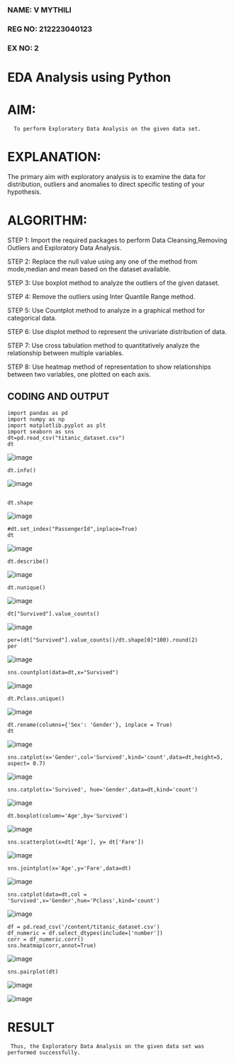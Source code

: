 
<H3>NAME: V MYTHILI</H3>
<H3>REG NO: 212223040123</H3>
<H3>EX NO: 2</H3>

# EDA Analysis using Python

# AIM:
      To perform Exploratory Data Analysis on the given data set.
      
# EXPLANATION:
  The primary aim with exploratory analysis is to examine the data for distribution, outliers and anomalies to direct specific testing of your hypothesis.
  
# ALGORITHM:
STEP 1: Import the required packages to perform Data Cleansing,Removing Outliers and Exploratory Data Analysis.

STEP 2: Replace the null value using any one of the method from mode,median and mean based on the dataset available.

STEP 3: Use boxplot method to analyze the outliers of the given dataset.

STEP 4: Remove the outliers using Inter Quantile Range method.

STEP 5: Use Countplot method to analyze in a graphical method for categorical data.

STEP 6: Use displot method to represent the univariate distribution of data.

STEP 7: Use cross tabulation method to quantitatively analyze the relationship between multiple variables.

STEP 8: Use heatmap method of representation to show relationships between two variables, one plotted on each axis.

## CODING AND OUTPUT

 
 ```
import pandas as pd
import numpy as np
import matplotlib.pyplot as plt
import seaborn as sns 
dt=pd.read_csv("titanic_dataset.csv")
dt
```

![image](https://github.com/user-attachments/assets/b7b0e093-ad83-4582-ad25-533d0a892bb2)


```
dt.info()
```

![image](https://github.com/user-attachments/assets/c209c169-b67a-43e7-b890-beead962faa2)

```

dt.shape
```

![image](https://github.com/user-attachments/assets/14969779-cb37-47c5-8685-713b62fb1d3e)

```
#dt.set_index("PassengerId",inplace=True)
dt
```

![image](https://github.com/user-attachments/assets/a9c396a2-3a76-465f-8b90-66e47c1c9aa7)

```
dt.describe()
```

![image](https://github.com/user-attachments/assets/a475f15e-b45e-4ca5-84f2-f9caad66ad88)

```
dt.nunique()
```
![image](https://github.com/user-attachments/assets/919af540-cdb6-4a80-967c-fc4c712fc8da)

```
dt["Survived"].value_counts()
```

![image](https://github.com/user-attachments/assets/9eae7390-2604-4309-9dd4-1a226c0abf83)

```
per=(dt["Survived"].value_counts()/dt.shape[0]*100).round(2)
per
```

![image](https://github.com/user-attachments/assets/9343c988-d002-4498-91c9-d48dd780f4f0)

```
sns.countplot(data=dt,x="Survived")
```


![image](https://github.com/user-attachments/assets/b66c80d1-a8a3-41ef-a68b-c13583fbdfb4)

```
dt.Pclass.unique()
```

![image](https://github.com/user-attachments/assets/695a6038-6167-4a73-8828-6a589af7a0a5)

```
dt.rename(columns={'Sex': 'Gender'}, inplace = True)
dt
```

![image](https://github.com/user-attachments/assets/2c18fc03-6645-4704-9822-5e5cfbf7f371)

```
sns.catplot(x='Gender',col='Survived',kind='count',data=dt,height=5, aspect= 0.7)
```

![image](https://github.com/user-attachments/assets/105a919c-276b-4dd8-b393-b19ba86bbc47)

```
sns.catplot(x='Survived', hue='Gender',data=dt,kind='count')
```

![image](https://github.com/user-attachments/assets/ba8a4378-461c-4974-a2d2-469e6866be91)


```
dt.boxplot(column='Age',by='Survived')
```
![image](https://github.com/user-attachments/assets/1df26b72-61c8-4143-a9cb-37b178591891)

```
sns.scatterplot(x=dt['Age'], y= dt['Fare'])
```

![image](https://github.com/user-attachments/assets/ee0a50d0-25cf-4a3d-8ceb-a6a0a071c9ae)

```
sns.jointplot(x='Age',y='Fare',data=dt)
```

![image](https://github.com/user-attachments/assets/3a000dbf-c4ec-48f7-980c-66956ec003db)

```
sns.catplot(data=dt,col = 'Survived',x='Gender',hue='Pclass',kind='count')
```


![image](https://github.com/user-attachments/assets/4e3c1c55-bcb4-42df-a6a1-47265bb27d61)

```
df = pd.read_csv('/content/titanic_dataset.csv')
df_numeric = df.select_dtypes(include=['number'])
corr = df_numeric.corr()
sns.heatmap(corr,annot=True)
```

![image](https://github.com/user-attachments/assets/8d16b9e5-9c9d-40a1-8beb-b6dc1ef1c788)

```
sns.pairplot(dt)
```

![image](https://github.com/user-attachments/assets/a40ef33f-8e73-49c8-8a93-e1b78d69b7a4)



![image](https://github.com/user-attachments/assets/e21e20c4-9cf2-44e0-ab13-d6b30f544d13)


# RESULT
     Thus, the Exploratory Data Analysis on the given data set was performed successfully.
